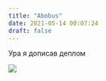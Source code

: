 ```yaml
---
title: "Abobus"
date: 2021-05-14 00:07:24
draft: false
---
```


Ура я дописав деплом

![](/img/vk/doc168715495_597924322)

